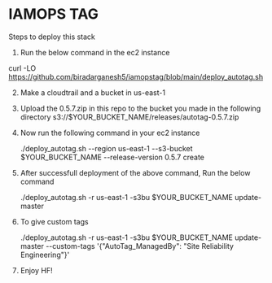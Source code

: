 # IAMOPS TAG

Steps to deploy this stack
1. Run the below command in the ec2 instance

curl -LO https://github.com/biradarganesh5/iamopstag/blob/main/deploy_autotag.sh

2. Make a cloudtrail and a bucket in us-east-1

3. Upload the 0.5.7.zip in this repo to the bucket you made in the following directory 
    s3://$YOUR_BUCKET_NAME/releases/autotag-0.5.7.zip

4. Now run the following command in your ec2 instance

    ./deploy_autotag.sh --region us-east-1 --s3-bucket $YOUR_BUCKET_NAME --release-version 0.5.7 create

5. After successfull deployment of the above command, Run the below command

    ./deploy_autotag.sh -r us-east-1 -s3bu $YOUR_BUCKET_NAME update-master

6. To give custom tags 

    ./deploy_autotag.sh -r us-east-1 -s3bu $YOUR_BUCKET_NAME update-master --custom-tags '{"AutoTag_ManagedBy": "Site Reliability Engineering"}'

7. Enjoy HF!
